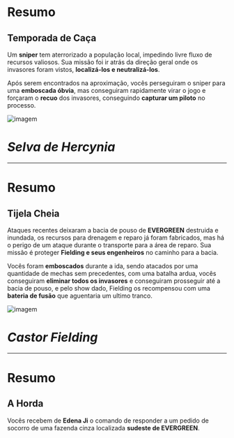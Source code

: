 # Resumo
## Temporada de Caça 
Um **sniper** tem aterrorizado a população local, impedindo livre fluxo de recursos valiosos.
Sua missão foi ir atrás da direção geral onde os invasores foram vistos, **localizá-los e neutralizá-los**.

Após serem encontrados na aproximação, vocês perseguiram o sniper para uma **emboscada óbvia**, mas conseguiram rapidamente virar o jogo e forçaram o **recuo** dos invasores, conseguindo **capturar um piloto** no processo.


![imagem](/events/Images/Hercynia.png)


# *Selva de Hercynia*
---

# Resumo 
## Tijela Cheia

Ataques recentes deixaram a bacia de pouso de **EVERGREEN** destruida e inundada, os recursos para drenagem e reparo já foram fabricados, mas há o perigo de um ataque durante o transporte para a área de reparo.
Sua missão é proteger **Fielding e seus engenheiros** no caminho para a bacia. 

Vocês foram **emboscados** durante a ida, sendo atacados por uma quantidade de mechas sem precedentes, com uma batalha ardua, vocês conseguiram **eliminar todos os invasores** e conseguiram prosseguir até a bacia de pouso, e pelo show dado, Fielding os recompensou com uma **bateria de fusão** que aguentaria um ultimo tranco. 

![imagem](/events/Images/Fielding.jpg)
# *Castor Fielding*
---

# Resumo 
## A Horda

Vocês recebem de **Edena Ji** o comando de responder a um pedido de socorro de uma fazenda cinza localizada **sudeste de EVERGREEN**.
